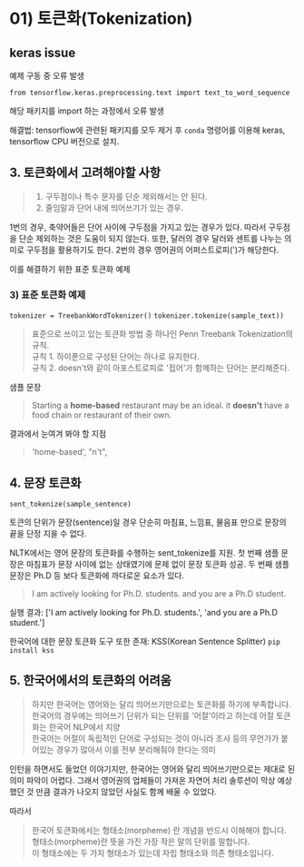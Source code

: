 # 01) 토큰화(Tokenization)

## keras issue
예제 구동 중 오류 발생

`from tensorflow.keras.preprocessing.text import text_to_word_sequence`

해당 패키지를 import 하는 과정에서 오류 발생

해결법: tensorflow에 관련된 패키지를 모두 제거 후 `conda` 명령어를 이용해 keras, tensorflow CPU 버전으로 설치.

## 3. 토큰화에서 고려해야할 사항
> 1) 구두점이나 특수 문자를 단순 제외해서는 안 된다.
> 2) 줄임말과 단어 내에 띄어쓰기가 있는 경우.

1번의 경우, 축약어들은 단어 사이에 구두점을 가지고 있는 경우가 있다. 따라서 구두점을 단순 제외하는 것은 도움이 되지 않는다.
또한, 달러의 경우 달러와 센트를 나누는 의미로 구두점을 활용하기도 한다. 
2번의 경우 영어권의 어퍼스트로피(')가 해당한다.

이를 해결하기 위한 표준 토큰화 예제
### 3) 표준 토큰화 예제
`tokenizer = TreebankWordTokenizer()` `tokenizer.tokenize(sample_text))`

> 표준으로 쓰이고 있는 토큰화 방법 중 하나인 Penn Treebank Tokenization의 규칙. <br>
> 규칙 1. 하이푼으로 구성된 단어는 하나로 유지한다. <br>
> 규칙 2. doesn't와 같이 아포스트로피로 '접어'가 함께하는 단어는 분리해준다.

샘플 문장
> Starting a **home-based** restaurant may be an ideal. it **doesn't** have a food chain or restaurant of their own.

결과에서 눈여겨 봐야 할 지점
> 'home-based', "n't",

## 4. 문장 토큰화
`sent_tokenize(sample_sentence)`

토큰의 단위가 문장(sentence)일 경우 단순히 마침표, 느낌표, 물음표 만으로 문장의 끝을 단정 지을 수 없다.

NLTK에서는 영어 문장의 토큰화를 수행하는 sent_tokenize를 지원.
첫 번째 샘플 문장은 마침표가 문장 사이에 없는 상태였기에 문제 없이 문장 토큰화 성공.
두 번째 샘플 문장은 Ph.D 등 보다 토큰화에 까다로운 요소가 있다.

> I am actively looking for Ph.D. students. and you are a Ph.D student.

실행 결과: ['I am actively looking for Ph.D. students.', 'and you are a Ph.D student.']
 
한국어에 대한 문장 토큰화 도구 또한 존재: KSS(Korean Sentence Splitter) `pip install kss`

## 5. 한국어에서의 토큰화의 어려움
> 하지만 한국어는 영어와는 달리 띄어쓰기만으로는 토큰화를 하기에 부족합니다. <br>
> 한국어의 경우에는 띄어쓰기 단위가 되는 단위를 '어절'이라고 하는데 어절 토큰화는 한국어 NLP에서 지양 <br>
> 한국어는 어절이 독립적인 단어로 구성되는 것이 아니라 조사 등의 무언가가 붙어있는 경우가 많아서 이를 전부 분리해줘야 한다는 의미

인턴을 하면서도 들었던 이야기지만, 한국어는 영어와 달리 띄어쓰기만으로는 제대로 된 의미 파악이 어렵다.
그래서 영어권의 업체들이 가져온 자연어 처리 솔루션이 막상 예상했던 것 만큼 결과가 나오지 않았던 사실도 함께 배울 수 있었다.

따라서
> 한국어 토큰화에서는 형태소(morpheme) 란 개념을 반드시 이해해야 합니다. <br>
> 형태소(morpheme)란 뜻을 가진 가장 작은 말의 단위를 말합니다. <br>
> 이 형태소에는 두 가지 형태소가 있는데 자립 형태소와 의존 형태소입니다.

